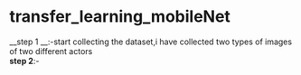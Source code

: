 # transfer_learning_mobileNet

__step 1 __:-start collecting the dataset,i have collected two types of images of two different actors <br/>
__step 2__:-
